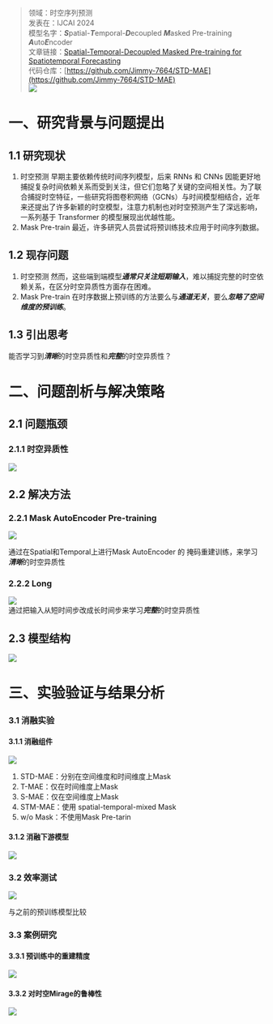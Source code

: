 >领域：时空序列预测  
>发表在：IJCAI 2024  
>模型名字：***S***patial-***T***emporal-***D***ecoupled ***M***asked Pre-training ***A***uto***E***ncoder  
>文章链接：[Spatial-Temporal-Decoupled Masked Pre-training for Spatiotemporal Forecasting](https://arxiv.org/abs/2312.00516)  
>代码仓库：[https://github.com/Jimmy-7664/STD-MAE](https://github.com/Jimmy-7664/STD-MAE)  
![](https://picgo-for-paper-reading.oss-cn-beijing.aliyuncs.com/img/![[2024_IJCAI_STDMAE-20250302170444.png]].png)
# 一、研究背景与问题提出
## 1.1 研究现状
1. 时空预测
	早期主要依赖传统时间序列模型，后来 RNNs 和 CNNs 因能更好地捕捉复杂时间依赖关系而受到关注，但它们忽略了关键的空间相关性。为了联合捕捉时空特征，一些研究将图卷积网络（GCNs）与时间模型相结合，近年来还提出了许多新颖的时空模型，注意力机制也对时空预测产生了深远影响，一系列基于 Transformer 的模型展现出优越性能。
2. Mask Pre-train
	最近，许多研究人员尝试将预训练技术应用于时间序列数据。
## 1.2 现存问题
1. 时空预测
	然而，这些端到端模型***通常只关注短期输入***，难以捕捉完整的时空依赖关系，在区分时空异质性方面存在困难。
2. Mask Pre-train
	在时序数据上预训练的方法要么与***通道无关***，要么***忽略了空间维度的预训练***。
## 1.3 引出思考
能否学习到***清晰***的时空异质性和***完整***的时空异质性？
# 二、问题剖析与解决策略
## 2.1 问题瓶颈
### 2.1.1 时空异质性
![](https://picgo-for-paper-reading.oss-cn-beijing.aliyuncs.com/img/![[2024_IJCAI_STDMAE-20250302172630.png]].png)
## 2.2 解决方法
### 2.2.1 Mask AutoEncoder Pre-training
![](https://picgo-for-paper-reading.oss-cn-beijing.aliyuncs.com/img/![[2024_IJCAI_STDMAE-20250302173107.png]].png)

通过在Spatial和Temporal上进行Mask AutoEncoder 的 掩码重建训练，来学习***清晰***的时空异质性

### 2.2.2 Long
![](https://picgo-for-paper-reading.oss-cn-beijing.aliyuncs.com/img/![[2024_IJCAI_STDMAE-20250302173300.png]].png)  
通过把输入从短时间步改成长时间步来学习***完整***的时空异质性
## 2.3 模型结构
![](https://picgo-for-paper-reading.oss-cn-beijing.aliyuncs.com/img/![[2024_IJCAI_STDMAE-20250302170444.png]].png)
# 三、实验验证与结果分析 
### 3.1 消融实验
#### 3.1.1 消融组件
![](https://picgo-for-paper-reading.oss-cn-beijing.aliyuncs.com/img/![[2024_IJCAI_STDMAE-20250302173607.png]].png)
1. STD-MAE：分别在空间维度和时间维度上Mask
2. T-MAE：仅在时间维度上Mask
3. S-MAE：仅在空间维度上Mask
4. STM-MAE：使用 spatial-temporal-mixed Mask
5. w/o Mask：不使用Mask Pre-tarin

#### 3.1.2 消融下游模型
![](https://picgo-for-paper-reading.oss-cn-beijing.aliyuncs.com/img/20250307000127.png)


### 3.2 效率测试
![](https://picgo-for-paper-reading.oss-cn-beijing.aliyuncs.com/img/20250307000219.png)

与之前的预训练模型比较
### 3.3 案例研究
#### 3.3.1 预训练中的重建精度
![](https://picgo-for-paper-reading.oss-cn-beijing.aliyuncs.com/img/![[2024_IJCAI_STDMAE-20250302174313.png]].png)
#### 3.3.2 对时空Mirage的鲁棒性
![](https://picgo-for-paper-reading.oss-cn-beijing.aliyuncs.com/img/![[2024_IJCAI_STDMAE-20250302174326.png]].png)